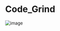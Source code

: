 # Code_Grind

![image](https://user-images.githubusercontent.com/44903050/176498838-dcb3e1d2-b730-45c3-9911-f9e06fed9838.png)
